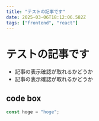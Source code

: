 ```yaml
---
title: "テストの記事です"
date: 2025-03-06T18:12:06.582Z
tags: ["frontend", "react"]
---
```


# テストの記事です

- 記事の表示確認が取れるかどうか
- 記事の表示確認が取れるかどうか

## code box

```ts
const hoge = "hoge";
```
